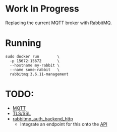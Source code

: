 # Work In Progress

Replacing the current MQTT broker with RabbitMQ.

# Running

```
sudo docker run        \
  -p 15672:15672       \
  --hostname my-rabbit \
  --name some-rabbit   \
  rabbitmq:3.6.11-management
```

# TODO:

 * [MQTT](https://www.rabbitmq.com/mqtt.html)
 * [TLS/SSL](http://www.rabbitmq.com/ssl.html)
 * [rabbitmq_auth_backend_http](https://www.rabbitmq.com/community-plugins.html#auth)
   * Integrate an endpoint for this onto the [API](https://github.com/FarmBot/Farmbot-Web-App)
